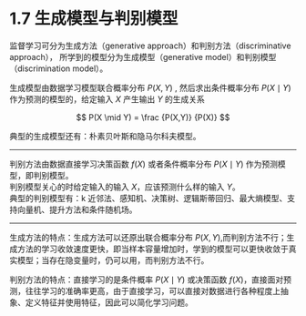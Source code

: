 # 1.7 生成模型与判别模型
监督学习可分为生成方法（generative approach）和判别方法（discriminative approach），
所学到的模型分为生成模型（generative model）和判别模型（discrimination model）。


生成模型由数据学习模型联合概率分布 $P(X, Y)$ , 然后求出条件概率分布 $P(X \mid Y)$作为预测的模型的，给定输入 $X$ 产生输出 $Y$ 的生成关系

$$
P(X \mid Y) = \frac {P(X,Y)} {P(X)}
$$

典型的生成模型还有：朴素贝叶斯和隐马尔科夫模型。

---
判别方法由数据直接学习决策函数 $f(X)$ 或者条件概率分布 $P(X \mid Y)$ 作为预测模型，即判别模型。  
判别模型关心的时给定输入的输入 $X$，应该预测什么样的输入 $Y$。   
典型的判别模型有：k 近邻法、感知机、决策树、逻辑斯蒂回归、最大熵模型、支持向量机、提升方法和条件随机场。

---
生成方法的特点：生成方法可以还原出联合概率分布 $P(X, Y)$,而判别方法不行；生成方法的学习收敛速度更快，即当样本容量增加时，学到的模型可以更快收敛于真实模型；当存在隐变量时，仍可以用，而判别方法不行。  

判别方法的特点：直接学习的是条件概率 $P(X \mid Y)$ 或决策函数 $f(X)$，直接面对预测，往往学习的准确率更高，由于直接学习，可以直接对数据进行各种程度上抽象、定义特征并使用特征，因此可以简化学习问题。
